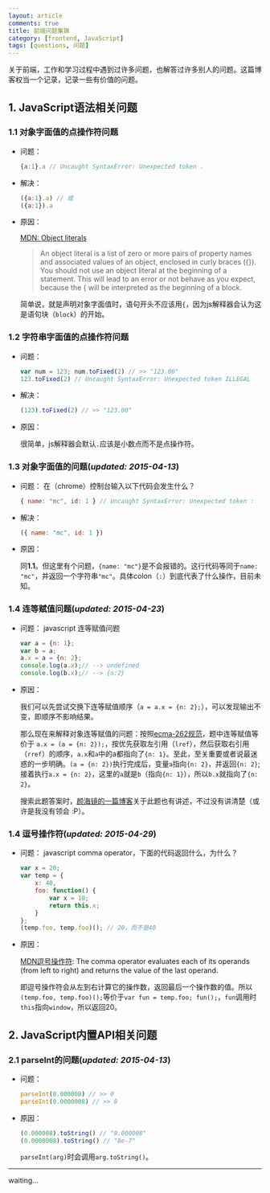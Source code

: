 ```yaml
---
layout: article
comments: true
title: 前端问题集锦
category: [frontend, JavaScript]
tags: [questions, 问题]
---
```


关于前端，工作和学习过程中遇到过许多问题，也解答过许多别人的问题。这篇博客权当一个记录，记录一些有价值的问题。

<!--view-break-->

## 1. JavaScript语法相关问题

### 1.1 对象字面值的点操作符问题

- 问题： 

    ```javascript
    {a:1}.a // Uncaught SyntaxError: Unexpected token .
    ```

- 解决：

    ```javascript
    ({a:1}.a) // 或
    ({a:1}).a
    ```

- 原因：

    [MDN: Object literals](https://developer.mozilla.org/en-US/docs/Web/JavaScript/Guide/Grammar_and_types#Object_literals)

    > An object literal is a list of zero or more pairs of property names and associated values of an object, enclosed in curly braces ({}). You should not use an object literal at the beginning of a statement. This will lead to an error or not behave as you expect, because the { will be interpreted as the beginning of a block.

    简单说，就是声明对象字面值时，语句开头不应该用`{`，因为js解释器会认为这是语句块（`block`）的开始。

### 1.2 字符串字面值的点操作符问题

- 问题：
    
    ```javascript
    var num = 123; num.toFixed(2) // >> "123.00"
    123.toFixed(2) // Uncaught SyntaxError: Unexpected token ILLEGAL
    ```

- 解决：
    
    ```javascript
    (123).toFixed(2) // >> "123.00"
    ```

- 原因：

    很简单，js解释器会默认`.`应该是小数点而不是点操作符。

### 1.3 对象字面值的问题(*updated: 2015-04-13*)

- 问题： 在（chrome）控制台输入以下代码会发生什么？

    ```javascript
    { name: "mc", id: 1 } // Uncaught SyntaxError: Unexpected token :
    ```

- 解决：

    ```javascript
    ({ name: "mc", id: 1 })
    ```

- 原因：

    同**1.1**。但这里有个问题，`{name: "mc"}`是不会报错的。这行代码等同于`name: "mc"`，并返回一个字符串`"mc"`。具体colon（`:`）到底代表了什么操作，目前未知。


### 1.4 连等赋值问题(*updated: 2015-04-23*)

- 问题： javascript 连等赋值问题
    
    ```javascript
    var a = {n: 1};  
    var b = a; 
    a.x = a = {n: 2};  
    console.log(a.x);// --> undefined  
    console.log(b.x);// --> {n:2}
    ```

- 原因： 
    
    我们可以先尝试交换下连等赋值顺序（`a = a.x = {n: 2};`），可以发现输出不变，即顺序不影响结果。

    那么现在来解释对象连等赋值的问题：按照[ecma-262规范](http://www.ecma-international.org/ecma-262/5.1/#sec-11.13)，题中连等赋值等价于
    `a.x = (a = {n: 2});`，按优先获取左引用（`lref`），然后获取右引用（`rref`）的顺序，`a.x`和`a`中的a都指向了`{n: 1}`。至此，至关重要或者说最迷惑的一步明确。`(a = {n: 2})`执行完成后，变量`a`指向`{n: 2}`，并返回`{n: 2}`;接着执行`a.x = {n: 2}`，这里的`a`就是`b`（指向`{n: 1}`），所以`b.x`就指向了`{n: 2}`。

    搜索此题答案时，[颜海镜的一篇博客](http://yanhaijing.com/javascript/2012/04/05/javascript-continuous-assignment-operator/)关于此题也有讲述，不过没有讲清楚（或许是我没有领会 :P）。

### 1.4 逗号操作符(*updated: 2015-04-29*)

- 问题： javascript comma operator，下面的代码返回什么，为什么？
    
    ```javascript
    var x = 20;
    var temp = {
        x: 40,
        foo: function() {
            var x = 10;
            return this.x;
        }
    };
    (temp.foo, temp.foo)(); // 20，而不是40
    ```

- 原因： 
    
    [MDN逗号操作符](https://developer.mozilla.org/en-US/docs/Web/JavaScript/Reference/Operators/Comma_Operator): The comma operator evaluates each of its operands (from left to right) and returns the value of the last operand.

    即逗号操作符会从左到右计算它的操作数，返回最后一个操作数的值。所以`(temp.foo, temp.foo)();`等价于`var fun = temp.foo; fun();`，`fun`调用时`this`指向`window`，所以返回20。

## 2. JavaScript内置API相关问题

### 2.1 parseInt的问题(*updated: 2015-04-13*)

- 问题： 

    ```javascript
    parseInt(0.000008) // >> 0
    parseInt(0.0000008) // >> 8
    ```

- 原因：

    ```javascript
    (0.000008).toString() // "0.000008"
    (0.0000008).toString() // "8e-7"
    ```

    `parseInt(arg)`时会调用`arg.toString()`。

---

waiting... 